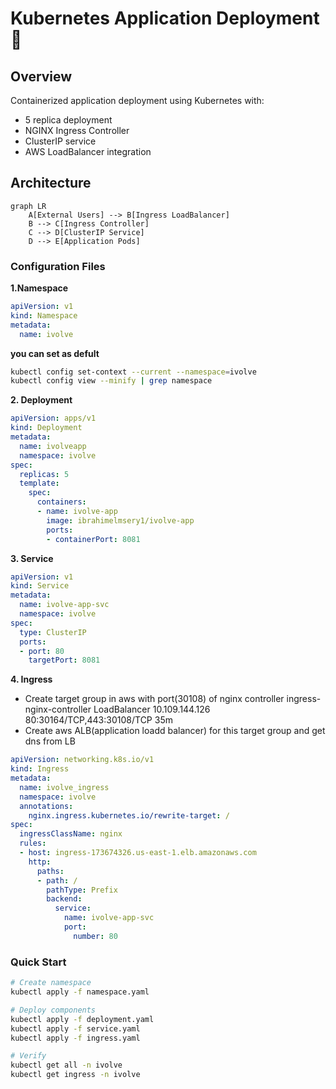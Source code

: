 # Kubernetes Application Deployment 🚀

## Overview
Containerized application deployment using Kubernetes with:
- 5 replica deployment
- NGINX Ingress Controller
- ClusterIP service
- AWS LoadBalancer integration

## Architecture
```mermaid
graph LR
    A[External Users] --> B[Ingress LoadBalancer]
    B --> C[Ingress Controller]
    C --> D[ClusterIP Service]
    D --> E[Application Pods]
```
### Configuration Files
**1.Namespace**
```yaml
apiVersion: v1
kind: Namespace
metadata:
  name: ivolve
```
**you can set as defult**
```bash
kubectl config set-context --current --namespace=ivolve 
kubectl config view --minify | grep namespace
```
**2. Deployment**
```yaml
apiVersion: apps/v1
kind: Deployment
metadata:
  name: ivolveapp
  namespace: ivolve
spec:
  replicas: 5
  template:
    spec:
      containers:
      - name: ivolve-app
        image: ibrahimelmsery1/ivolve-app
        ports:
        - containerPort: 8081
```
**3. Service**
```yaml
apiVersion: v1
kind: Service
metadata:
  name: ivolve-app-svc
  namespace: ivolve
spec:
  type: ClusterIP
  ports:
  - port: 80
    targetPort: 8081
```
**4. Ingress**
- Create target group in aws with port(30108) of nginx controller 
ingress-nginx-controller             LoadBalancer   10.109.144.126   <pending>     80:30164/TCP,443:30108/TCP   35m
- Create aws ALB(application loadd balancer) for this target group and get dns from LB
```yaml
apiVersion: networking.k8s.io/v1
kind: Ingress
metadata:
  name: ivolve_ingress
  namespace: ivolve
  annotations:
    nginx.ingress.kubernetes.io/rewrite-target: /
spec:
  ingressClassName: nginx
  rules:
  - host: ingress-173674326.us-east-1.elb.amazonaws.com
    http:
      paths:
      - path: /
        pathType: Prefix
        backend:
          service:
            name: ivolve-app-svc
            port:
              number: 80
```
### Quick Start
```bash
# Create namespace
kubectl apply -f namespace.yaml

# Deploy components
kubectl apply -f deployment.yaml
kubectl apply -f service.yaml
kubectl apply -f ingress.yaml

# Verify
kubectl get all -n ivolve
kubectl get ingress -n ivolve
```
          
